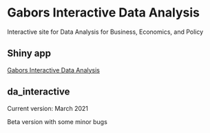 # Gabors Interactive Data Analysis
Interactive site for Data Analysis for Business, Economics, and Policy

## Shiny app
[Gabors Interactive Data Analysis](https://gabors-data-analysis.shinyapps.io/hotels-europe/)


## da_interactive
Current version: March 2021

Beta version with some minor bugs
